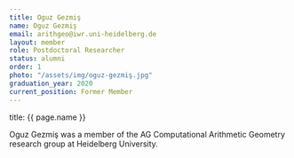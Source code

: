 ```yaml
---
title: Oguz Gezmiş
name: Oguz Gezmiş
email: arithgeo@iwr.uni-heidelberg.de
layout: member
role: Postdoctoral Researcher
status: alumni
order: 1
photo: "/assets/img/oguz-gezmiş.jpg"
graduation_year: 2020
current_position: Former Member
---
```

title: {{ page.name }}

Oguz Gezmiş was a member of the AG Computational Arithmetic Geometry research group at Heidelberg University.
